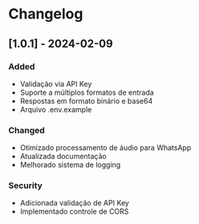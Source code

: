 # Changelog

## [1.0.1] - 2024-02-09

### Added

- Validação via API Key
- Suporte a múltiplos formatos de entrada
- Respostas em formato binário e base64
- Arquivo .env.example

### Changed

- Otimizado processamento de áudio para WhatsApp
- Atualizada documentação
- Melhorado sistema de logging

### Security

- Adicionada validação de API Key
- Implementado controle de CORS
